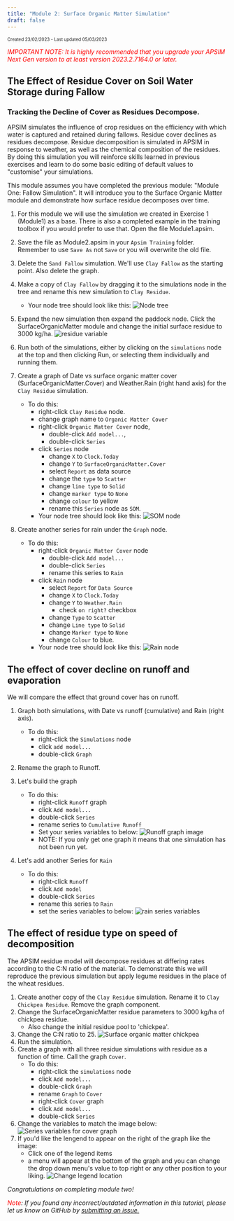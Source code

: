 ```yaml
---
title: "Module 2: Surface Organic Matter Simulation"
draft: false
---
```

<p style="font-size: 10px">Created 23/02/2023 - Last updated 05/03/2023</p>

<em style="color: red"> IMPORTANT NOTE: It is highly recommended that you upgrade your APSIM Next Gen version to at least version 2023.2.7164.0 or later.</em>

## The Effect of Residue Cover on Soil Water Storage during Fallow
### Tracking the Decline of Cover as Residues Decompose.

APSIM simulates the influence of crop residues on the efficiency with which water is captured and retained during fallows. 
Residue cover declines as residues decompose. 
Residue decomposition is simulated in APSIM in response to weather, as well as the chemical composition of the residues. 
By doing this simulation you will reinforce skills learned in previous exercises and learn to do some basic editing of default values to "customise" your simulations.

This module assumes you have completed the previous module: "Module One: Fallow Simulation". It will introduce you to the Surface Organic Matter module and demonstrate how surface residue decomposes over time.

1. For this module we will use the simulation we created in Exercise 1 (Module1) as a base. 
There is also a completed example in the training toolbox if you would prefer to use that. Open the file Module1.apsim.

2. Save the file as Module2.apsim in your `Apsim Training` folder. 
Remember to use `Save As` not `Save` or you will overwrite the old file.

3. Delete the `Sand Fallow` simulation. We'll use `Clay Fallow` as the starting point. Also delete the graph.

4. Make a copy of `Clay Fallow` by dragging it to the simulations node in the tree and rename this new simulation to `Clay Residue`.
	- Your node tree should look like this:
	![Node tree](/images/moduleTwoImages/step1.png)

5. Expand the new simulation then expand the paddock node. Click the SurfaceOrganicMatter module and change the initial surface residue to 3000 kg/ha.
![residue variable](/images/moduleTwoImages/step2.png)

6. Run both of the simulations, either by clicking on the `simulations` node at the top and then clicking Run, or selecting them individually and running them.

7. Create a graph of Date vs surface organic matter cover (SurfaceOrganicMatter.Cover) and Weather.Rain (right hand axis) for the `Clay Residue` simulation. 
	- To do this:
		- right-click `Clay Residue` node.
		- change graph name to `Organic Matter Cover` 
		- right-click `Organic Matter Cover` node, 
			- double-click `Add model...`, 
			- double-click `Series` 
		- click `Series` node
			- change `X` to `Clock.Today` 
			- change `Y` to `SurfaceOrganicMatter.Cover`
			- select `Report` as data source
			- change the `type` to `Scatter`
			- change `line type` to `Solid`
			- change `marker type` to `None`
			- change `colour` to yellow
			- rename this `Series` node as `SOM`.
		- Your node tree should look like this:
		![SOM node](/images/moduleTwoImages/step3.png)
8. Create another series for rain under the `Graph` node. 
	- To do this:
		- right-click `Organic Matter Cover` node
			- double-click `Add model...`
			- double-click `Series`
			- rename this series to `Rain`
		- click `Rain` node
			- select `Report` for `Data Source`
			- change `X` to `Clock.Today`
			- change `Y` to `Weather.Rain`
				- check `on right?` checkbox
			- change `Type` to `Scatter`
			- change `Line type` to `Solid`
			- change `Marker type` to `None`
			- change `Colour` to blue.
		- Your node tree should look like this:
		![Rain node](/images/moduleTwoImages/step4.png)

## The effect of cover decline on runoff and evaporation

We will compare the effect that ground cover has on runoff. 

1. Graph both simulations, with Date vs runoff (cumulative) and Rain (right axis). 
	- To do this:
		- right-click the `Simulations` node
		- click `add model...`
		- double-click `Graph`
2. Rename the graph to Runoff. 
3. Let's build the graph
	- To do this:
		- right-click `Runoff` graph
		- click `Add model...`
		- double-click `Series`
		- rename series to `Cumulative Runoff`
		- Set your series variables to below:
		![Runoff graph image](/images/moduleTwoImages/step5.png)
		- NOTE: If you only get one graph it means that one simulation has not been run yet. 

4. Let's add another Series for `Rain`
	- To do this:
		- right-click `Runoff`
		- click `Add model`
		- double-click `Series`
		- rename this series to `Rain`
		- set the series variables to below:
		![rain series variables](/images/moduleTwoImages/step6.png)

## The effect of residue type on speed of decomposition

The APSIM residue model will decompose residues at differing rates according to the C:N ratio of the material. 
To demonstrate this we will reproduce the previous simulation but apply legume residues in the place of the wheat residues.

1. Create another copy of the `Clay Residue` simulation. Rename it to `Clay Chickpea Residue`. Remove the graph component.
2. Change the SurfaceOrganicMatter residue parameters to 3000 kg/ha of chickpea residue. 
	- Also change the initial residue pool to 'chickpea'.
3. Change the C:N ratio to 25.
![Surface organic matter chickpea](/images/moduleTwoImages/step7.png)
4. Run the simulation.
5. Create a graph with all three residue simulations with residue as a function of time. Call the graph `Cover`.
	- To do this:
		- right-click the `simulations` node
		- click `Add model...`
		- double-click `Graph`
		- rename `Graph` to `Cover`
		- right-click `Cover` graph
		- click `Add model...`
		- double-click `Series`
6. Change the variables to match the image below:
![Series variables for cover graph](/images/moduleTwoImages/step8.png)
7. If you'd like the lengend to appear on the right of the graph like the image:
	- Click one of the legend items
	- a menu will appear at the bottom of the graph and you can change the drop down menu's value to top right or any other position to your liking.
	![Change legend location](/images/moduleTwoImages/step9.png)

*Congratulations on completing module two!*

<i><span style="color:red;">Note</span>: If you found any incorrect/outdated information in this tutorial, please let us know on GitHub by <a href="https://www.github.com/APSIMInitiative/Apsimx/issues/new/choose/">submitting an issue.</a></i>


